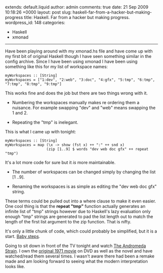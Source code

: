 extends: default.liquid
author: admin
comments: true
date: 21 Sep 2009 10:18:26 +0000
layout: post
slug: haskell-far-from-a-hacker-but-making-progress
title: Haskell. Far from a hacker but making progress.
wordpress_id: 148
categories:
- Haskell
- xmonad
---

Have been playing around with my xmonad.hs file and have come up with my first
bit of original Haskell though I have seen something similar in the config
archive. Since I have been using xmonad I have been using something like this
for my list of workspace names:

    myWorkspaces :: [String]
    myWorkspaces = ["1:dev", "2:web", "3:doc", "4:gfx", "5:tmp", "6:tmp", "7:tmp", "8:tmp", "9:tmp"]

This works fine and does the job but there are two things wrong with it.

  * Numbering the workspaces manually makes re ordering them a nuisance. For example swapping "dev" and "web" means swapping the 1 and 2.

  * Repeating the "tmp" is inelegant.

This is what I came up with tonight:

    myWorkspaces :: [String]
    myWorkspaces = map (\x -> show (fst x) ++ ":" ++ snd x)
                       (zip [1..9] $ words "dev web doc gfx" ++ repeat "tmp")

It's a lot more code for sure but it _is_ more maintainable.

  * The number of workspaces can be changed simply by changing the list [1 ..9].

  * Renaming the workspaces is as simple as editing the "dev web doc gfx" string.

These terms could be pulled out into a where clause to make it even easier. One
cool thing is that the **repeat "tmp"** function actually generates an infinite
list of "tmp" strings however due to Haskell's lazy evaluation only enough "tmp"
strings are generated to pad the list length out to match the length of the
first list argument to the zip function. That is nifty.

It's only a little chunk of code, which could probably be simplified, but it is
a start. [Baby steps][0].

Going to sit down in front of the TV tonight and watch [The Andromeda Strain][1].
I own the [original 1971 movie][2] on DVD as well as the novel and
have watched/read them several times. I wasn't aware there had been a remake
made and am looking forward to seeing what the modern interpretation looks like.

[0]: http://en.wikipedia.org/wiki/What_About_Bob/
[1]: http://www.imdb.com/title/tt0424600/
[2]: http://www.imdb.com/title/tt0066769/

